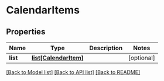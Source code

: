 # CalendarItems

## Properties
Name | Type | Description | Notes
------------ | ------------- | ------------- | -------------
**list** | [**list[CalendarItem]**](CalendarItem.md) |  | [optional] 

[[Back to Model list]](../README.md#documentation-for-models) [[Back to API list]](../README.md#documentation-for-api-endpoints) [[Back to README]](../README.md)


